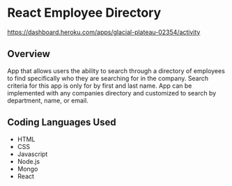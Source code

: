 # React Employee Directory

https://dashboard.heroku.com/apps/glacial-plateau-02354/activity

## Overview
App that allows users the ability to search through a directory of employees to find specifically who they are searching for in the company. Search criteria for this app is only for by first and last name. App can be implemented with any companies directory and customized to search by department, name, or email. 

## Coding Languages Used
* HTML
* CSS
* Javascript
* Node.js
* Mongo
* React 



